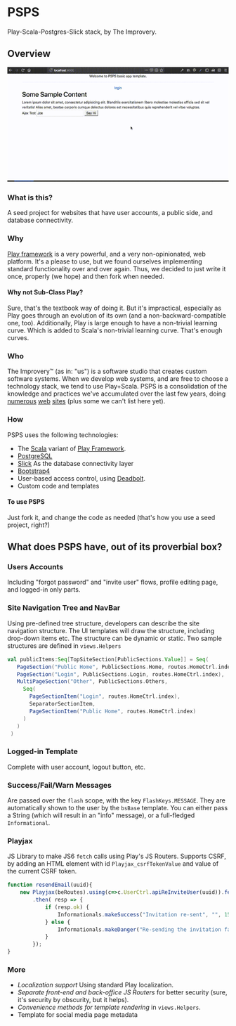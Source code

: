 # PSPS
Play-Scala-Postgres-Slick stack, by The Improvery.

## Overview

![Demo](PSPSdemo.gif)

### What is this?
A seed project for websites that have user accounts, a public side, and database connectivity.

### Why
[Play framework](http://playframework.com) is a very powerful, and a very non-opinionated, web platform. It's a please to use, but we found ourselves implementing standard functionality over and over again. Thus, we decided to just write it once, properly (we hope) and then fork when needed.

#### Why not Sub-Class Play?
Sure, that's the textbook way of doing it. But it's impractical, especially as Play goes through an evolution of its own (and a non-backward-compatible one, too). Additionally, Play is large enough to have a non-trivial learning curve. Which is added to Scala's non-trivial learning curve. That's enough curves.

### Who
The Improvery™ (as in: "us") is a software studio that creates custom software systems. When we develop web systems, and are free to choose a technology stack, we tend to use Play+Scala. PSPS is a consolidation of the knowledge and practices we've accumulated over the last few years, doing [numerous](http://ecf.org.il) [web](http://index.genevainitiative.org) [sites](http://decision-trees.force11.org) (plus some we can't list here yet).

### How
PSPS uses the following technologies:
* The [Scala](http://scala-lang.org) variant of [Play Framework](http://playframework.com).
* [PostgreSQL](http://postgres.org)
* [Slick](http://slick.lightbend.com/) As the database connectivity layer
* [Bootstrap4](http://getbootstrap.com)
* User-based access control, using [Deadbolt](https://deadbolt-scala.readme.io).
* Custom code and templates

#### To use PSPS
Just fork it, and change the code as needed (that's how you use a seed project, right?)

## What does PSPS have, out of its proverbial box?

### Users Accounts

Including "forgot password" and "invite user" flows, profile editing page, and logged-in only parts.

### Site Navigation Tree and NavBar

Using pre-defined tree structure, developers can describe the site navigation structure. The UI templates will draw the structure, including drop-down items etc. The structure can be dynamic or static. Two sample structures are defined in `views.Helpers`

```scala
val publicItems:Seq[TopSiteSection[PublicSections.Value]] = Seq(
   PageSection("Public Home", PublicSections.Home, routes.HomeCtrl.index),
   PageSection("Login", PublicSections.Login, routes.HomeCtrl.index),
   MultiPageSection("Other", PublicSections.Others,
     Seq(
       PageSectionItem("Login", routes.HomeCtrl.index),
       SeparatorSectionItem,
       PageSectionItem("Public Home", routes.HomeCtrl.index)
     )
   )
 )
```

### Logged-in Template

Complete with user account, logout button, etc.

### Success/Fail/Warn Messages

Are passed over the `flash` scope, with the key `FlashKeys.MESSAGE`. They are automatically shown to the user by the `bsBase` template. You can either pass a String (which will result in an "info" message), or a full-fledged `Informational`.

### Playjax

JS Library to make JS6 `fetch` calls using Play's JS Routers. Supports CSRF, by adding an HTML element with id `Playjax_csrfTokenValue` and value of the current CSRF token.

```javascript
function resendEmail(uuid){
    new Playjax(beRoutes).using(c=>c.UserCtrl.apiReInviteUser(uuid)).fetch()
        .then( resp => {
            if (resp.ok) {
                Informationals.makeSuccess("Invitation re-sent", "", 1500).show();
            } else {
                Informationals.makeDanger("Re-sending the invitation failed", "", 1500).show();
            }
        });
}
```

### More
* *Localization support* Using standard Play localization.
* *Separate front-end and back-office JS Routers* for better security (sure, it's security by obscurity, but it helps).
* *Convenience methods for template rendering* in `views.Helpers`.
* Template for social media page metadata
